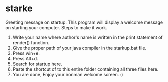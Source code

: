 # starke
Greeting message on startup.
This program will display a welcome message on starting your computer.
Steps to make it work.
1. Write your name where author's name is written in the print statement of render() function.
2. Give the proper path of your java compiler in the starkup.bat file.
3. Press win+e.
4. Press Alt+d.
5. Search for startup here.
6. Paste the shortcut of to this entire folder containing all three files here.
7. You are done, Enjoy your ironman welcome screen. :)
